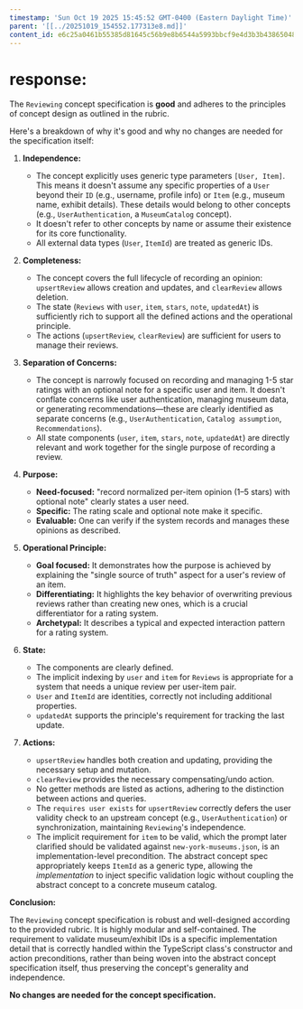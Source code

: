 ```yaml
---
timestamp: 'Sun Oct 19 2025 15:45:52 GMT-0400 (Eastern Daylight Time)'
parent: '[[../20251019_154552.177313e8.md]]'
content_id: e6c25a0461b55385d81645c56b9e8b6544a5993bbcf9e4d3b3b4386504861755
---
```


# response:

The `Reviewing` concept specification is **good** and adheres to the principles of concept design as outlined in the rubric.

Here's a breakdown of why it's good and why no changes are needed for the specification itself:

1. **Independence:**
   * The concept explicitly uses generic type parameters `[User, Item]`. This means it doesn't assume any specific properties of a `User` beyond their `ID` (e.g., username, profile info) or `Item` (e.g., museum name, exhibit details). These details would belong to other concepts (e.g., `UserAuthentication`, a `MuseumCatalog` concept).
   * It doesn't refer to other concepts by name or assume their existence for its core functionality.
   * All external data types (`User`, `ItemId`) are treated as generic IDs.

2. **Completeness:**
   * The concept covers the full lifecycle of recording an opinion: `upsertReview` allows creation and updates, and `clearReview` allows deletion.
   * The state (`Reviews` with `user`, `item`, `stars`, `note`, `updatedAt`) is sufficiently rich to support all the defined actions and the operational principle.
   * The actions (`upsertReview`, `clearReview`) are sufficient for users to manage their reviews.

3. **Separation of Concerns:**
   * The concept is narrowly focused on recording and managing 1-5 star ratings with an optional note for a specific user and item. It doesn't conflate concerns like user authentication, managing museum data, or generating recommendations—these are clearly identified as separate concerns (e.g., `UserAuthentication`, `Catalog assumption`, `Recommendations`).
   * All state components (`user`, `item`, `stars`, `note`, `updatedAt`) are directly relevant and work together for the single purpose of recording a review.

4. **Purpose:**
   * **Need-focused:** "record normalized per-item opinion (1–5 stars) with optional note" clearly states a user need.
   * **Specific:** The rating scale and optional note make it specific.
   * **Evaluable:** One can verify if the system records and manages these opinions as described.

5. **Operational Principle:**
   * **Goal focused:** It demonstrates how the purpose is achieved by explaining the "single source of truth" aspect for a user's review of an item.
   * **Differentiating:** It highlights the key behavior of overwriting previous reviews rather than creating new ones, which is a crucial differentiator for a rating system.
   * **Archetypal:** It describes a typical and expected interaction pattern for a rating system.

6. **State:**
   * The components are clearly defined.
   * The implicit indexing by `user` and `item` for `Reviews` is appropriate for a system that needs a unique review per user-item pair.
   * `User` and `ItemId` are identities, correctly not including additional properties.
   * `updatedAt` supports the principle's requirement for tracking the last update.

7. **Actions:**
   * `upsertReview` handles both creation and updating, providing the necessary setup and mutation.
   * `clearReview` provides the necessary compensating/undo action.
   * No getter methods are listed as actions, adhering to the distinction between actions and queries.
   * The `requires user exists` for `upsertReview` correctly defers the user validity check to an upstream concept (e.g., `UserAuthentication`) or synchronization, maintaining `Reviewing`'s independence.
   * The implicit requirement for `item` to be valid, which the prompt later clarified should be validated against `new-york-museums.json`, is an implementation-level precondition. The abstract concept spec appropriately keeps `ItemId` as a generic type, allowing the *implementation* to inject specific validation logic without coupling the abstract concept to a concrete museum catalog.

**Conclusion:**

The `Reviewing` concept specification is robust and well-designed according to the provided rubric. It is highly modular and self-contained. The requirement to validate museum/exhibit IDs is a specific implementation detail that is correctly handled within the TypeScript class's constructor and action preconditions, rather than being woven into the abstract concept specification itself, thus preserving the concept's generality and independence.

**No changes are needed for the concept specification.**
